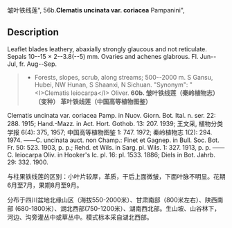 皱叶铁线莲",
56b.**Clematis uncinata var. coriacea** Pampanini",

## Description
Leaflet blades leathery, abaxially strongly glaucous and not reticulate. Sepals 10--15 × 2--3.8(--5) mm. Ovaries and achenes glabrous. Fl. Jun--Jul, fr. Aug--Sep.

> * Forests, slopes, scrub, along streams; 500--2000 m. S Gansu, Hubei, NW Hunan, S Shaanxi, N Sichuan.
  "Synonym": "&lt;I&gt;Clematis leiocarpa&lt;/I&gt; Oliver.
**60b. 皱叶铁线莲（秦岭植物志）（变种） 革叶铁线莲（中国高等植物图鉴）**

Clematis uncinata var. coriacea Pamp. in Nuov. Giorn. Bot. Ital. n. ser. 22: 288. 1915; Hand.-Mazz. in Act. Hort. Gothob. 13: 207. 1939; 王文采, 植物分类学报 6(4): 375, 1957; 中国高等植物图鉴 1: 747. 1972; 秦岭植物志 1(2): 294. 1974. ——C. uncinata auct. non Champ.: Finet et Gagnep. in Bull. Soc. Bot. Fr. 50: 523. 1903, p. p.; Rehd. et Wils. in Sarg. pl. Wils. 1: 327. 1913, p. p. ——C. leiocarpa Oliv. in Hooker's Ic. pl. 16: pl. 1533. 1886; Diels in Bot. Jahrb. 29: 332. 1900.

与柱果铁线莲的区别：小叶片较厚，革质，干后上面微皱，下面叶脉不明显。花期6月至7月，果期8月至9月。

分布于四川盆地北缘山区（海拔550-2000米）、甘肃南部（800米左右）、陕西南部 (680-1800米）、湖北西部(750-1200米）、湖南西北部。生山坡、山谷林下，河边、沟旁灌丛中或草丛中。模式标本采自湖北西部。
